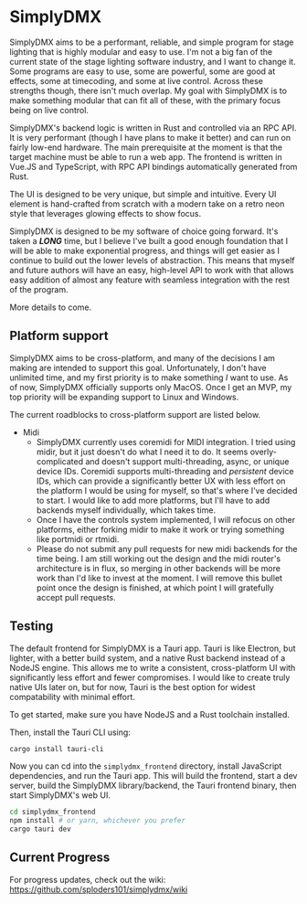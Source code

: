 # SimplyDMX

SimplyDMX aims to be a performant, reliable, and simple program for stage lighting that is highly modular
and easy to use. I'm not a big fan of the current state of the stage lighting software industry, and I
want to change it. Some programs are easy to use, some are powerful, some are good at effects, some at
timecoding, and some at live control. Across these strengths though, there isn't much overlap. My goal
with SimplyDMX is to make something modular that can fit all of these, with the primary focus being on
live control.

SimplyDMX's backend logic is written in Rust and controlled via an RPC API. It is very performant (though
I have plans to make it better) and can run on fairly low-end hardware. The main prerequisite at the
moment is that the target machine must be able to run a web app. The frontend is written in Vue.JS and
TypeScript, with RPC API bindings automatically generated from Rust.

The UI is designed to be very unique, but simple and intuitive. Every UI element is hand-crafted from
scratch with a modern take on a retro neon style that leverages glowing effects to show focus.

SimplyDMX is designed to be my software of choice going forward. It's taken a ***LONG*** time, but I
believe I've built a good enough foundation that I will be able to make exponential progress, and things
will get easier as I continue to build out the lower levels of abstraction. This means that myself and
future authors will have an easy, high-level API to work with that allows easy addition of almost any
feature with seamless integration with the rest of the program.

More details to come.


## Platform support

SimplyDMX aims to be cross-platform, and many of the decisions I am making are intended to support this
goal. Unfortunately, I don't have unlimited time, and my first priority is to make something *I* want
to use. As of now, SimplyDMX officially supports only MacOS. Once I get an MVP, my top priority will be
expanding support to Linux and Windows.

The current roadblocks to cross-platform support are listed below.

* Midi
    * SimplyDMX currently uses coremidi for MIDI integration. I tried using midir, but it just doesn't
    do what I need it to do. It seems overly-complicated and doesn't support multi-threading, async, or
    unique device IDs. Coremidi supports multi-threading and *persistent* device IDs, which can provide
    a significantly better UX with less effort on the platform I would be using for myself, so that's
    where I've decided to start. I would like to add more platforms, but I'll have to add backends
    myself individually, which takes time.
    * Once I have the controls system implemented, I will refocus on other platforms, either forking midir
    to make it work or trying something like portmidi or rtmidi.
    * Please do not submit any pull requests for new midi backends for the time being. I am still working
    out the design and the midi router's architecture is in flux, so merging in other backends will be
    more work than I'd like to invest at the moment. I will remove this bullet point once the design is
    finished, at which point I will gratefully accept pull requests.


## Testing

The default frontend for SimplyDMX is a Tauri app. Tauri is like Electron, but lighter, with a better
build system, and a native Rust backend instead of a NodeJS engine. This allows me to write a consistent,
cross-platform UI with significantly less effort and fewer compromises. I would like to create truly
native UIs later on, but for now, Tauri is the best option for widest compatability with minimal effort.

To get started, make sure you have NodeJS and a Rust toolchain installed.

Then, install the Tauri CLI using:

```bash
cargo install tauri-cli
```

Now you can cd into the `simplydmx_frontend` directory, install JavaScript dependencies, and run
the Tauri app. This will build the frontend, start a dev server, build the SimplyDMX library/backend,
the Tauri frontend binary, then start SimplyDMX's web UI.

```bash
cd simplydmx_frontend
npm install # or yarn, whichever you prefer
cargo tauri dev
```

## Current Progress

For progress updates, check out the wiki:
https://github.com/sploders101/simplydmx/wiki

